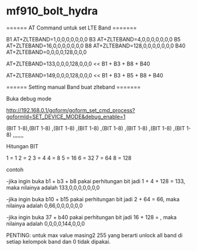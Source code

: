 # mf910_bolt_hydra

====== AT Command untuk set LTE Band =======

B1
AT+ZLTEBAND=1,0,0,0,0,0,0,0
B3
AT+ZLTEBAND=4,0,0,0,0,0,0,0
B5
AT+ZLTEBAND=16,0,0,0,0,0,0,0
B8
AT+ZLTEBAND=128,0,0,0,0,0,0,0
B40
AT+ZLTEBAND=0,0,0,0,128,0,0,0

AT+ZLTEBAND=133,0,0,0,128,0,0,0 << B1 + B3 + B8 + B40

AT+ZLTEBAND=149,0,0,0,128,0,0,0 << B1 + B3 + B5 + B8 + B40

====== Setting manual Band buat zlteband =======

Buka debug mode

http://192.168.0.1/goform/goform_set_cmd_process?goformId=SET_DEVICE_MODE&debug_enable=1

(BIT 1-8),(BIT 1-8) ,(BIT 1-8)  ,(BIT 1-8)  ,(BIT 1-8)  ,(BIT 1-8)  ,(BIT 1-8)  ,(BIT 1-8)
<band1-8>,<band9-16>,<band17-24>,<band25-32>,<band33-40>,<band41-48>,<band49-56>,<band57-64>

Hitungan BIT

1 = 1
2 = 2
3 = 4
4 = 8
5 = 16
6 = 32
7 = 64
8 = 128

contoh 

-jika ingin buka b1 + b3 + b8 pakai perhitungan bit jadi 1 + 4 + 128 = 133, maka nilainya adalah 133,0,0,0,0,0,0,0
 
-jika ingin buka b10 + b15 pakai perhitungan bit jadi 2 + 64 = 66, maka nilainya adalah 0,66,0,0,0,0,0,0

-jika ingin buka 37 + b40 pakai perhitungan bit jadi 16 + 128 = , maka nilainya adalah 0,0,0,0,144,0,0,0


PENTING: untuk max value masing2 255 yang berarti unlock all band di setiap kelompok band dan 0 tidak dipakai.

